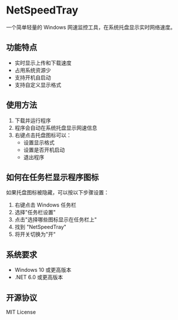 # NetSpeedTray

一个简单轻量的 Windows 网速监控工具，在系统托盘显示实时网络速度。

## 功能特点

- 实时显示上传和下载速度
- 占用系统资源少
- 支持开机自启动
- 支持自定义显示格式

## 使用方法

1. 下载并运行程序
2. 程序会自动在系统托盘显示网速信息
3. 右键点击托盘图标可以：
   - 设置显示格式
   - 设置是否开机启动
   - 退出程序

## 如何在任务栏显示程序图标

如果托盘图标被隐藏，可以按以下步骤设置：

1. 右键点击 Windows 任务栏
2. 选择"任务栏设置"
3. 点击"选择哪些图标显示在任务栏上"
4. 找到 "NetSpeedTray"
5. 将开关切换为"开"

## 系统要求

- Windows 10 或更高版本
- .NET 6.0 或更高版本

## 开源协议

MIT License 